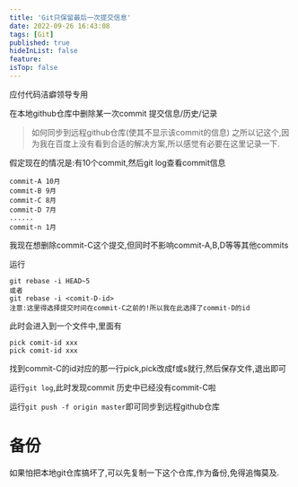 ```yaml
---
title: 'Git只保留最后一次提交信息'
date: 2022-09-26 16:43:08
tags: [Git]
published: true
hideInList: false
feature: 
isTop: false
---
```

应付代码洁癖领导专用

<!-- more -->

在本地github仓库中删除某一次commit 提交信息/历史/记录

>如何同步到远程github仓库(使其不显示该commit的信息)
之所以记这个,因为我在百度上没有看到合适的解决方案,所以感觉有必要在这里记录一下.

假定现在的情况是:有10个commit,然后git log查看commit信息

```shell
commit-A 10月
commit-B 9月
commit-C 8月
commit-D 7月
......
commit-n 1月

```

我现在想删除commit-C这个提交,但同时不影响commit-A,B,D等等其他commits

运行

```shell
git rebase -i HEAD~5
或者
git rebase -i <comit-D-id>
注意:这里得选择提交时间在commit-C之前的!所以我在此选择了commit-D的id
```

此时会进入到一个文件中,里面有

```
pick comit-id xxx
pick comit-id xxx
```

找到commit-C的id对应的那一行pick,pick改成f或s就行,然后保存文件,退出即可

运行`git log`,此时发现commit 历史中已经没有commit-C啦

运行`git push -f origin master`即可同步到远程github仓库

# 备份
如果怕把本地git仓库搞坏了,可以先复制一下这个仓库,作为备份,免得追悔莫及.
